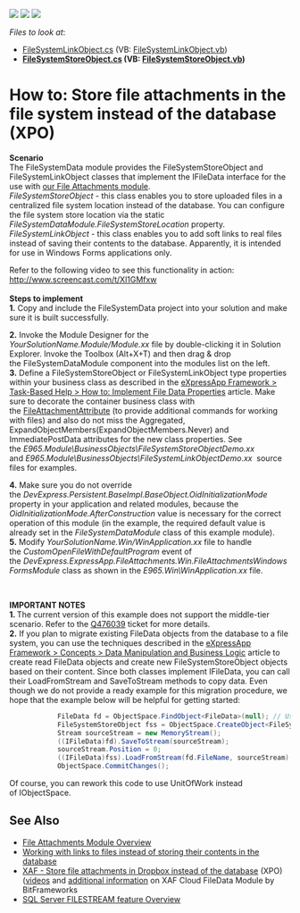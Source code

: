 <!-- default badges list -->
![](https://img.shields.io/endpoint?url=https://codecentral.devexpress.com/api/v1/VersionRange/128593930/16.2.3%2B)
[![](https://img.shields.io/badge/Open_in_DevExpress_Support_Center-FF7200?style=flat-square&logo=DevExpress&logoColor=white)](https://supportcenter.devexpress.com/ticket/details/E965)
[![](https://img.shields.io/badge/📖_How_to_use_DevExpress_Examples-e9f6fc?style=flat-square)](https://docs.devexpress.com/GeneralInformation/403183)
<!-- default badges end -->
<!-- default file list -->
*Files to look at*:

* [FileSystemLinkObject.cs](./CS/FileSystemData/BusinessObjects/FileSystemLinkObject.cs) (VB: [FileSystemLinkObject.vb](./VB/FileSystemData/BusinessObjects/FileSystemLinkObject.vb))
* **[FileSystemStoreObject.cs](./CS/FileSystemData/BusinessObjects/FileSystemStoreObject.cs) (VB: [FileSystemStoreObject.vb](./VB/FileSystemData/BusinessObjects/FileSystemStoreObject.vb))**
<!-- default file list end -->
# How to: Store file attachments in the file system instead of the database (XPO)


<p><strong>Scenario</strong><br>The FileSystemData module provides the FileSystemStoreObject and FileSystemLinkObject classes that implement the IFileData interface for the use with <a href="https://documentation.devexpress.com/#Xaf/CustomDocument2781">our File Attachments module</a>.<br><em>FileSystemStoreObject</em> - this class enables you to store uploaded files in a centralized file system location instead of the database. You can configure the file system store location via the static <em>FileSystemDataModule.FileSystemStoreLocation</em> property.<br><em>FileSystemLinkObject</em> - this class enables you to add soft links to real files instead of saving their contents to the database. Apparently, it is intended for use in Windows Forms applications only.</p>
<p>Refer to the following video to see this functionality in action: <u></u><u><a href="http://www.screencast.com/t/Xl1GMfxw">http://www.screencast.com/t/Xl1GMfxw</a></u><br><br><strong>Steps to implement<br></strong><strong>1.</strong> Copy and include the FileSystemData project into your solution and make sure it is built successfully.<strong><br></strong></p>
<p><strong>2.</strong> Invoke the Module Designer for the <em>YourSolutionName.Module/Module.xx</em> file by double-clicking it in Solution Explorer. Invoke the Toolbox (Alt+X+T) and then drag & drop the FileSystemDataModule component into the modules list on the left.<br><strong>3.</strong> Define a FileSystemStoreObject or FileSystemLinkObject type properties within your business class as described in the <a href="https://documentation.devexpress.com/#Xaf/CustomDocument2658">eXpressApp Framework > Task-Based Help > How to: Implement File Data Properties</a> article. Make sure to decorate the container business class with the <a href="https://documentation.devexpress.com/#eXpressAppFramework/clsDevExpressPersistentBaseFileAttachmentAttributetopic">FileAttachmentAttribute</a> (to provide additional commands for working with files) and also do not miss the Aggregated, ExpandObjectMembers(ExpandObjectMembers.Never) and ImmediatePostData attributes for the new class properties. See the <em>E965.Module\BusinessObjects\FileSystemStoreObjectDemo.xx</em> and <em>E965.Module\BusinessObjects\FileSystemLinkObjectDemo.xx</em>  source files for examples. </p>
<p><strong>4.</strong> Make sure you do not override the <em>DevExpress.Persistent.BaseImpl.BaseObject.OidInitializationMode</em> property in your application and related modules, because the <em>OidInitializationMode.AfterConstruction</em> value is necessary for the correct operation of this module (in the example, the required default value is already set in the <em>FileSystemDataModule</em> class of this example module).<br><strong>5.</strong> Modify <em>YourSolutionName.Win/WinApplication.xx</em> file to handle the <em>CustomOpenFileWithDefaultProgram</em> event of the <em>DevExpress.ExpressApp.FileAttachments.Win.FileAttachmentsWindowsFormsModule</em> class as shown in the <em>E965.Win\WinApplication.xx</em> file.</p>
<p> </p>
<p><strong> IMPORTANT NOTES<br> 1. </strong>The current version of this example does not support the middle-tier scenario. Refer to the <a href="http://www.devexpress.com/issue=Q476039"><u>Q476039</u></a> ticket for more details.<br><strong>2.</strong> If you plan to migrate existing FileData objects from the database to a file system, you can use the techniques described in the <a href="https://documentation.devexpress.com/#eXpressAppFramework/CustomDocument113708">eXpressApp Framework > Concepts > Data Manipulation and Business Logic</a> article to create read FileData objects and create new FileSystemStoreObject objects based on their content. Since both classes implement IFileData, you can call their LoadFromStream and SaveToStream methods to copy data. Even though we do not provide a ready example for this migration procedure, we hope that the example below will be helpful for getting started:</p>


```cs
            FileData fd = ObjectSpace.FindObject<FileData>(null); // Use any other IObjectSpace APIs to query required data.
            FileSystemStoreObject fss = ObjectSpace.CreateObject<FileSystemStoreObject>();
            Stream sourceStream = new MemoryStream();
            ((IFileData)fd).SaveToStream(sourceStream);
            sourceStream.Position = 0;
            ((IFileData)fss).LoadFromStream(fd.FileName, sourceStream);
            ObjectSpace.CommitChanges();
```


<p>Of course, you can rework this code to use UnitOfWork instead of IObjectSpace.</p>

## See Also
- <a href="http://documentation.devexpress.com/#Xaf/CustomDocument2781">File Attachments Module Overview</a>
- <a href="http://dennisgaravsky.blogspot.com/2012/10/working-with-links-to-files-instead-of.html">Working with links to files instead of storing their contents in the database</a>
- [XAF - Store file attachments in Dropbox instead of the database](https://github.com/egarim/FileDataDropBox) (XPO) ([videos](https://www.youtube.com/watch?v=lVfUeDj9T7U) and [additional information](https://www.bitframeworks.com/devexpress-xaf-cloud-filedata-module/) on XAF Cloud FileData Module by BitFrameworks
- <a href="http://technet.microsoft.com/en-us/library/bb933993(v=sql.105).aspx"><u>SQL Server FILESTREAM feature Overview</a>
